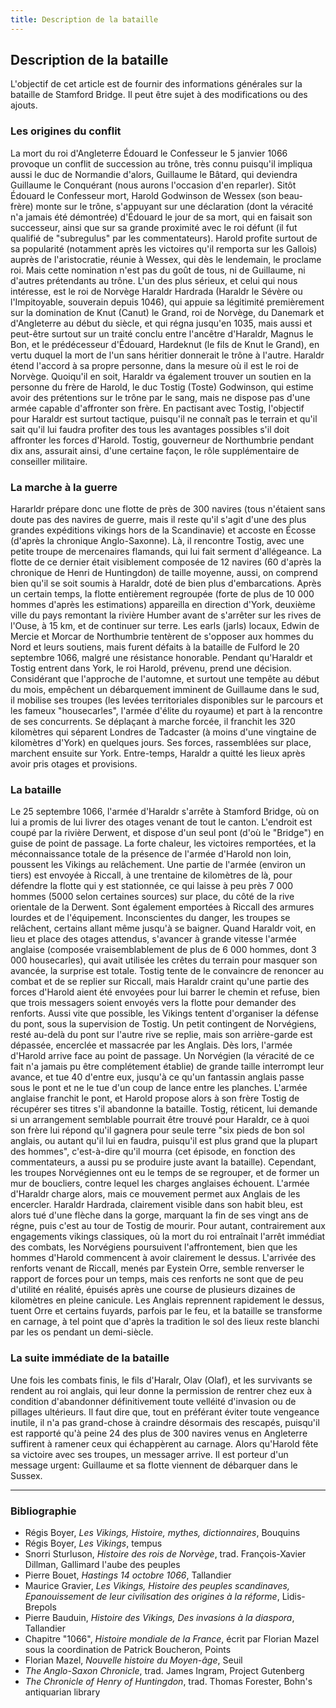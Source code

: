 ```yaml
---
title: Description de la bataille
---
```

## Description de la bataille
L'objectif de cet article est de fournir des informations générales sur la bataille de Stamford Bridge. Il peut être sujet à des modifications ou des ajouts.

### Les origines du conflit
La mort du roi d'Angleterre Édouard le Confesseur le 5 janvier 1066 provoque un conflit de succession au trône, très connu puisqu'il impliqua aussi le duc de Normandie d'alors, Guillaume le Bâtard, qui deviendra Guillaume le Conquérant (nous aurons l'occasion d'en reparler). Sitôt Édouard le Confesseur mort, Harold Godwinson de Wessex (son beau-frère) monte sur le trône, s'appuyant sur une déclaration (dont la véracité n'a jamais été démontrée) d'Édouard le jour de sa mort, qui en faisait son successeur, ainsi que sur sa grande proximité avec le roi défunt (il fut qualifié de "subregulus" par les commentateurs). Harold profite surtout de sa popularité (notamment après les victoires qu'il remporta sur les Gallois) auprès de l'aristocratie, réunie à Wessex, qui dès le lendemain, le proclame roi. Mais cette nomination n'est pas du goût de tous, ni de Guillaume, ni d'autres prétendants au trône. L'un des plus sérieux, et celui qui nous intéresse, est le roi de Norvège Haraldr Hardrada (Haraldr le Sévère ou l'Impitoyable, souverain depuis 1046), qui appuie sa légitimité premièrement sur la domination de Knut (Canut) le Grand, roi de Norvège, du Danemark et d'Angleterre au début du siècle, et qui régna jusqu'en 1035, mais aussi et peut-être surtout sur un traité conclu entre l'ancêtre d'Haraldr, Magnus le Bon, et le prédécesseur d'Édouard, Hardeknut (le fils de Knut le Grand), en vertu duquel la mort de l'un sans héritier donnerait le trône à l'autre. Haraldr étend l'accord à sa propre personne, dans la mesure où il est le roi de Norvège. Quoiqu'il en soit, Haraldr va également trouver un soutien en la personne du frère de Harold, le duc Tostig (Toste) Godwinson, qui estime avoir des prétentions sur le trône par le sang, mais ne dispose pas d'une armée capable d'affronter son frère. En pactisant avec Tostig, l'objectif pour Haraldr est surtout tactique, puisqu'il ne connaît pas le terrain et qu'il sait qu'il lui faudra profiter des tous les avantages possibles s'il doit affronter les forces d'Harold. Tostig, gouverneur de Northumbrie pendant dix ans, assurait ainsi, d'une certaine façon, le rôle supplémentaire de conseiller militaire.

### La marche à la guerre
Hararldr prépare donc une flotte de près de 300 navires (tous n'étaient sans doute pas des navires de guerre, mais il reste qu'il s'agit d'une des plus grandes expéditions vikings hors de la Scandinavie) et accoste en Écosse (d'après la chronique Anglo-Saxonne). Là, il rencontre Tostig, avec une petite troupe de mercenaires flamands, qui lui fait serment d'allégeance. La flotte de ce dernier était visiblement composée de 12 navires (60 d'après la chronique de Henri de Huntingdon) de taille moyenne, aussi, on comprend bien qu'il se soit soumis à Haraldr, doté de bien plus d'embarcations. Après un certain temps, la flotte entièrement regroupée (forte de plus de 10 000 hommes d'après les estimations) appareilla en direction d'York, deuxième ville du pays remontant la rivière Humber avant de s'arrêter  sur les rives de l'Ouse, à 15 km, et de continuer sur terre. Les earls (jarls) locaux, Edwin de Mercie et Morcar de Northumbrie tentèrent de s'opposer aux hommes du Nord et leurs soutiens, mais furent défaits à la bataille de Fulford le 20 septembre 1066, malgré une résistance honorable. Pendant qu'Haraldr et Tostig entrent dans York, le roi Harold, prévenu, prend une décision. Considérant que l'approche de l'automne, et surtout une tempête au début du mois, empêchent un débarquement imminent de Guillaume dans le sud, il mobilise ses troupes (les levées territoriales disponibles sur le parcours et les fameux "housecarles", l'armée d'élite du royaume) et part à la rencontre de ses concurrents. Se déplaçant à marche forcée, il franchit les 320 kilomètres qui séparent Londres de Tadcaster (à moins d'une vingtaine de kilomètres d'York) en quelques jours. Ses forces, rassemblées sur place, marchent ensuite sur York. Entre-temps, Haraldr a quitté les lieux après avoir pris otages et provisions.

### La bataille
Le 25 septembre 1066, l'armée d'Haraldr s'arrête à Stamford Bridge, où on lui a promis de lui livrer des otages venant de tout le canton. L'endroit est coupé par la rivière Derwent, et dispose d'un seul pont (d'où le "Bridge") en guise de point de passage. La forte chaleur, les victoires remportées, et la méconnaissance totale de la présence de l'armée d'Harold non loin, poussent les Vikings au relâchement. Une partie de l'armée (environ un tiers) est envoyée à Riccall, à une trentaine de kilomètres de là, pour défendre la flotte qui y est stationnée, ce qui laisse à peu près 7 000 hommes (5000 selon certaines sources) sur place, du côté de la rive orientale de la Derwent. Sont également emportées à Riccall des armures lourdes et de l'équipement.  Inconscientes du danger, les troupes se relâchent, certains allant même jusqu'à se baigner. Quand Haraldr voit, en lieu et place des otages attendus, s'avancer à grande vitesse l'armée anglaise (composée vraisemblablement de plus de 6 000 hommes, dont 3 000 housecarles), qui avait utilisée les crêtes du terrain pour masquer son avancée, la surprise est totale. Tostig tente de le convaincre de renoncer au combat et de se replier sur Riccall, mais Haraldr craint qu'une partie des forces d'Harold aient été envoyées pour lui barrer le chemin et refuse, bien que trois messagers soient envoyés vers la flotte pour demander des renforts. Aussi vite que possible, les Vikings tentent d'organiser la défense du pont, sous la supervision de Tostig. Un petit contingent de Norvégiens, resté au-delà du pont sur l'autre rive se replie, mais son arrière-garde est dépassée, encerclée et massacrée par les Anglais. Dès lors, l'armée d'Harold arrive face au point de passage. Un Norvégien (la véracité de ce fait n'a jamais pu être complétement établie) de grande taille interrompt leur avance, et tue 40 d'entre eux, jusqu'à ce qu'un fantassin anglais passe sous le pont et ne le tue d'un coup de lance entre les planches. L'armée anglaise franchit le pont, et Harold propose alors à son frère Tostig de récupérer ses titres s'il abandonne la bataille. Tostig, réticent, lui demande si un arrangement semblable pourrait être trouvé pour Haraldr, ce à quoi son frère lui répond qu'il gagnera pour seule terre "six pieds de bon sol anglais, ou autant qu'il lui en faudra, puisqu'il est plus grand que la plupart des hommes", c'est-à-dire qu'il mourra (cet épisode, en fonction des commentateurs, a aussi pu se produire juste avant la bataille). Cependant, les troupes Norvégiennes ont eu le temps de se regrouper, et de former un mur de boucliers, contre lequel les charges anglaises échouent. L'armée d'Haraldr charge alors, mais ce mouvement permet aux Anglais de les encercler. Haraldr Hardrada, clairement visible dans son habit bleu, est alors tué d'une flèche dans la gorge, marquant la fin de ses vingt ans de régne, puis c'est au tour de Tostig de mourir. Pour autant, contrairement aux engagements vikings classiques, où la mort du roi entraînait l'arrêt immédiat des combats, les Norvégiens poursuivent l'affrontement, bien que les hommes d'Harold commencent à avoir clairement le dessus. L'arrivée des renforts venant de Riccall, menés par Eystein Orre, semble renverser le rapport de forces pour un temps, mais ces renforts ne sont que de peu d'utilité en réalité, épuisés après une course de plusieurs dizaines de kilomètres en pleine canicule. Les Anglais reprennent rapidement le dessus, tuent Orre et certains fuyards, parfois par le feu, et la bataille se transforme en carnage, à tel point que d'après la tradition le sol des lieux reste blanchi par les os pendant un demi-siècle.                                           

### La suite immédiate de la bataille
Une fois les combats finis, le fils d'Haralr, Olav (Olaf), et les survivants se rendent au roi anglais, qui leur donne la permission de rentrer chez eux à condition d'abandonner définitivement toute velléité d'invasion ou de pillages ultérieurs. Il faut dire que, tout en préférant éviter toute vengeance inutile, il n'a pas grand-chose à craindre désormais des rescapés, puisqu'il est rapporté qu'à peine 24 des plus de 300 navires venus en Angleterre suffirent à ramener ceux qui échappèrent au carnage. Alors qu'Harold fête sa victoire avec ses troupes, un messager arrive. Il est porteur d'un message urgent: Guillaume et sa flotte viennent de débarquer dans le Sussex.

***
### Bibliographie
- Régis Boyer, *Les Vikings, Histoire, mythes, dictionnaires*, Bouquins
- Régis Boyer, *Les Vikings*, tempus
- Snorri Sturluson, *Histoire des rois de Norvège*, trad. François-Xavier Dillman, Gallimard l'aube des peuples
- Pierre Bouet, *Hastings 14 octobre 1066*, Tallandier
- Maurice Gravier, *Les Vikings, Histoire des peuples scandinaves, Epanouissement de leur civilisation des origines à la réforme*, Lidis-Brepols
- Pierre Bauduin, *Histoire des Vikings, Des invasions à la diaspora*, Tallandier
- Chapitre "1066", *Histoire mondiale de la France*, écrit par Florian Mazel sous la coordination de Patrick Boucheron, Points
- Florian Mazel, *Nouvelle histoire du Moyen-âge*, Seuil
- *The Anglo-Saxon Chronicle*, trad. James Ingram, Project Gutenberg
- *The Chronicle of Henry of Huntingdon*, trad. Thomas Forester, Bohn's antiquarian library

